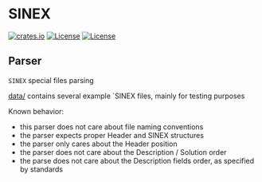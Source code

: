SINEX
=====

[![crates.io](https://img.shields.io/crates/v/sinex.svg)](https://crates.io/crates/sinex)
[![License](https://img.shields.io/badge/license-Apache%202.0-blue?style=flat-square)](https://github.com/gwbres/rinex/blob/main/LICENSE-APACHE)
[![License](https://img.shields.io/badge/license-MIT-blue?style=flat-square)](https://github.com/gwbres/rinex/blob/main/LICENSE-MIT)

## Parser

`SINEX` special files parsing

[data/](data/) contains several example `SINEX files, mainly for testing purposes

Known behavior:

* this parser does not care about file naming conventions
* the parser expects proper Header and SINEX structures
* the parser only cares about the Header position
* the parser does not care about the Description / Solution order
* the parse does not care about the Description fields order, as specified by standards
